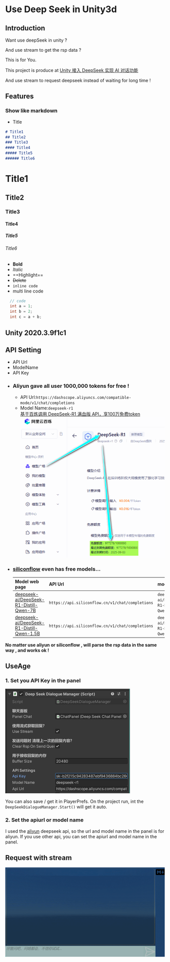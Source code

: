 # Use Deep Seek in Unity3d
## Introduction
Want use deepSeek in unity ? 

And use stream to get the rsp data ?

This is for You.

This project is produce at [Unity 接入 DeepSeek 实现 AI 对话功能](https://mp.weixin.qq.com/s/gsKhgVp25f6h4pYcMImexA)

And use stream to request deepseek instead of waiting for long time !

## Features
### Show like markdown
- Title
```markdown 
# Title1 
## Title2
### Title3
#### Title4
##### Title5
###### Title6
```
# Title1 
## Title2
### Title3
#### Title4
##### Title5
###### Title6
- **Bold**
- *Italic*
- ==Highlight==
- ~~Delete~~
- `inline code`
- multi line code
```csharp
  // code 
  int a = 1;
  int b = 2;
  int c = a + b;
```


## Unity 2020.3.9f1c1 

## API Setting
- API Url
- ModelName
- API Key
- ### Aliyun gave all user 1000,000 tokens for free !
    - API Url:`https://dashscope.aliyuncs.com/compatible-mode/v1/chat/completions`
    - Model Name:`deepseek-r1` \
[基于百炼调用 DeepSeek-R1 满血版 API，享100万免费token](https://www.aliyun.com/solution/tech-solution/deepseek-r1-for-platforms)
![Remain Tokens](RemainTokens.png)
- ### [siliconflow](https://siliconflow.cn/zh-cn/models) even has free models...
    |Model web page|API Url|modelName|
    |---|---|---|
    |[deepseek-ai/DeepSeek-R1-Distill-Qwen-7B](https://cloud.siliconflow.cn/open/models?target=deepseek-ai/DeepSeek-R1-Distill-Qwen-7B)|`https://api.siliconflow.cn/v1/chat/completions`|`deepseek-ai/DeepSeek-R1-Distill-Qwen-7B`|
    |[deepseek-ai/DeepSeek-R1-Distill-Qwen-1.5B](https://cloud.siliconflow.cn/open/models?target=deepseek-ai/DeepSeek-R1-Distill-Qwen-1.5B)|`https://api.siliconflow.cn/v1/chat/completions`|`deepseek-ai/DeepSeek-R1-Distill-Qwen-1.5B`|

**No matter use aliyun or siliconflow , will parse the rsp data in the same way , and works ok !**


## UseAge 
### 1. Set you API Key in the panel
![Set The API Key](SetTheAPIKey.png)

You can also save / get  it in PlayerPrefs.
On the project run, int the `DeepSeekDialogueManager.Start()` will get it auto.
### 2. Set the apiurl or model name
I used the [aliyun](https://bailian.console.aliyun.com/?spm=a2c4g.11186623.0.0.13c7657bRaapwv#/model-market/detail/deepseek-r1) deepseek api, so the url and model name in the panel is for aliyun.
If you use other api, you can set the apiurl and model name in the panel.


## Request with stream
![Request Deep Seek By Stream](RequestDeepSeekByStream.gif)
